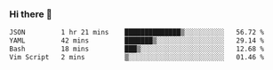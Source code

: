 ### Hi there 👋

<!--
**gustavkrist/gustavkrist** is a ✨ _special_ ✨ repository because its `README.md` (this file) appears on your GitHub profile.

Here are some ideas to get you started:

- 🔭 I’m currently working on ...
- 🌱 I’m currently learning ...
- 👯 I’m looking to collaborate on ...
- 🤔 I’m looking for help with ...
- 💬 Ask me about ...
- 📫 How to reach me: ...
- 😄 Pronouns: ...
- ⚡ Fun fact: ...
-->

<!--START_SECTION:waka-->

```txt
JSON         1 hr 21 mins    ██████████████▒░░░░░░░░░░   56.72 %
YAML         42 mins         ███████▒░░░░░░░░░░░░░░░░░   29.14 %
Bash         18 mins         ███▒░░░░░░░░░░░░░░░░░░░░░   12.68 %
Vim Script   2 mins          ▒░░░░░░░░░░░░░░░░░░░░░░░░   01.46 %
```

<!--END_SECTION:waka-->
